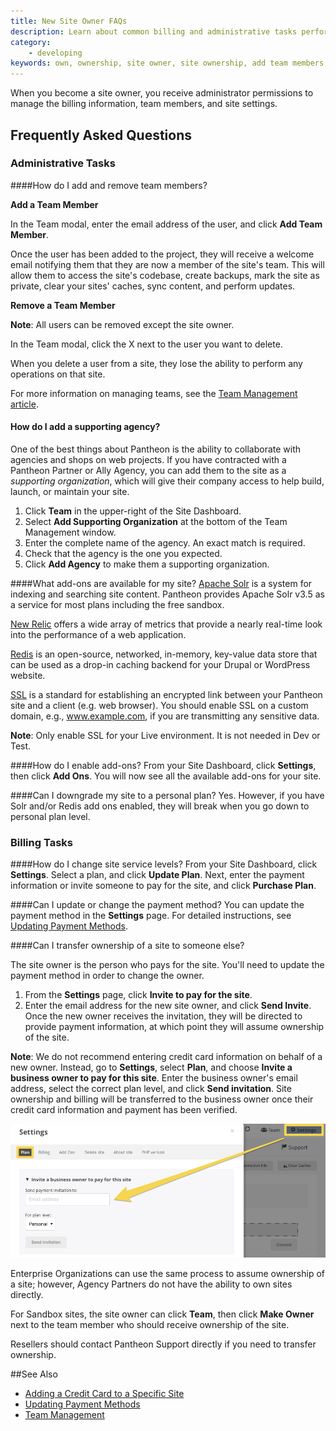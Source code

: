 ```yaml
---
title: New Site Owner FAQs
description: Learn about common billing and administrative tasks performed by a Pantheon Drupal or WordPress site owner.
category:
    - developing
keywords: own, ownership, site owner, site ownership, add team members, how to add a team member, how to remove a team member, supporting organization, supporting agency
---
```

When you become a site owner, you receive administrator permissions to manage the billing information, team members, and site settings.

## Frequently Asked Questions

### Administrative Tasks


####How do I add and remove team members?

**Add a Team Member**

In the Team modal, enter the email address of the user, and click **Add Team Member**.

Once the user has been added to the project, they will receive a welcome email notifying them that they are now a member of the site's team. This will allow them to access the site's codebase, create backups, mark the site as private, clear your sites' caches, sync content, and perform updates.

**Remove a Team Member**

<div class="alert alert-info" role="alert">
<strong>Note</strong>: All users can be removed except the site owner.</div>

In the Team modal, click the X next to the user you want to delete.

When you delete a user from a site, they lose the ability to perform any operations on that site.

For more information on managing teams, see the [Team Management article](/docs/articles/sites/team-management/).


#### How do I add a supporting agency?
One of the best things about Pantheon is the ability to collaborate with agencies and shops on web projects. If you have contracted with a Pantheon Partner or Ally Agency, you can add them to the site as a _supporting organization_, which will give their company access to help build, launch, or maintain your site.

1. Click **Team** in the upper-right of the Site Dashboard.
2. Select **Add Supporting Organization** at the bottom of the Team Management window.
3. Enter the complete name of the agency. An exact match is required.
4. Check that the agency is the one you expected.
5. Click **Add Agency** to make them a supporting organization.

####What add-ons are available for my site?
[Apache Solr](/docs/articles/sites/apache-solr/) is a system for indexing and searching site content. Pantheon provides Apache Solr v3.5 as a service for most plans including the free sandbox.

[New Relic](/docs/articles/sites/newrelic/new-relic-performance-analysis/) offers a wide array of metrics that provide a nearly real-time look into the performance of a web application.

[Redis](/docs/articles/sites/redis-as-a-caching-backend/) is an open-source, networked, in-memory, key-value data store that can be used as a drop-in caching backend for your Drupal or WordPress website.

[SSL](/docs/articles/sites/domains/adding-a-ssl-certificate-for-secure-https-communication/) is a standard for establishing an encrypted link between your Pantheon site and a client (e.g. web browser). You should enable SSL on a custom domain, e.g., www.example.com, if you are transmitting any sensitive data.  
<div class="alert alert-warning" role="alert">
<strong>Note</strong>:  Only enable SSL for your Live environment. It is not needed in Dev or Test.</div>

####How do I enable add-ons?
From your Site Dashboard, click **Settings**, then click **Add Ons**. You will now see all the available add-ons for your site.


####Can I downgrade my site to a personal plan?
Yes. However, if you have Solr and/or Redis add ons enabled, they will break when you go down to personal plan level.


### Billing Tasks


####How do I change site service levels?
From your Site Dashboard, click **Settings**. Select a plan, and click **Update Plan**. Next, enter the payment information or invite someone to pay for the site, and click **Purchase Plan**.

####Can I update or change the payment method?
You can update the payment method in the **Settings** page. For detailed instructions, see [Updating Payment Methods](/docs/articles/updating-payment-methods/).


####Can I transfer ownership of a site to someone else?

The site owner is the person who pays for the site. You'll need to update the payment method in order to change the owner.

1. From the **Settings** page, click **Invite to pay for the site**.
2. Enter the email address for the new site owner, and click **Send Invite**.
Once the new owner receives the invitation, they will be directed to provide payment information, at which point they will assume ownership of the site.

<div class="alert alert-warning" role="alert">
<strong>Note</strong>: We do not recommend entering credit card information on behalf of a new owner. Instead, go to <strong>Settings</strong>, select <strong>Plan</strong>, and choose <strong>Invite a business owner to pay for this site</strong>. Enter the business owner's email address, select the correct plan level, and click <strong>Send invitation</strong>. Site ownership and billing will be transferred to the business owner once their credit card information and payment has been verified.</div>

 ![Invite a business owner to pay](/source/docs/assets/images/invite-business-owner.png)


Enterprise Organizations can use the same process to assume ownership of a site; however, Agency Partners do not have the ability to own sites directly.

For Sandbox sites, the site owner can click **Team**, then click **Make Owner** next to the team member who should receive ownership of the site.

Resellers should contact Pantheon Support directly if you need to transfer ownership.




##See Also

- [Adding a Credit Card to a Specific Site](/docs/articles/sites/settings/add-a-credit-card-to-a-site#add-a-credit-card-to-a-specific-site)
- [Updating Payment Methods](/docs/articles/updating-payment-methods/)
- [Team Management](/docs/articles/sites/team-management/)
